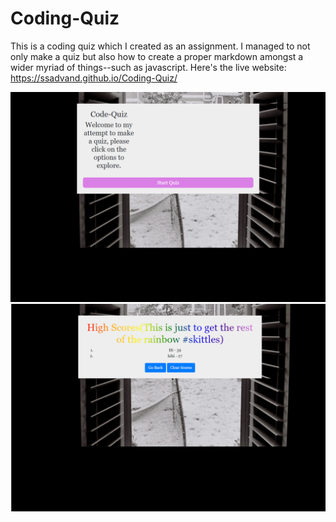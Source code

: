 # Coding-Quiz
This is a coding quiz which I created as an assignment. I managed to not only make a quiz but also how to create a proper markdown amongst a wider myriad of things--such as javascript. 
Here's the live website:
https://ssadvand.github.io/Coding-Quiz/

![Welcome-Page](Result2.png)
![Score-Page](Result1.png)